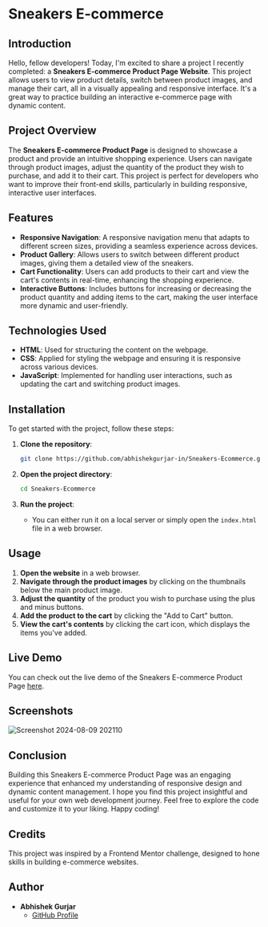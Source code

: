 # Sneakers E-commerce 


## Introduction

Hello, fellow developers! Today, I'm excited to share a project I recently completed: a **Sneakers E-commerce Product Page Website**. This project allows users to view product details, switch between product images, and manage their cart, all in a visually appealing and responsive interface. It's a great way to practice building an interactive e-commerce page with dynamic content.

## Project Overview

The **Sneakers E-commerce Product Page** is designed to showcase a product and provide an intuitive shopping experience. Users can navigate through product images, adjust the quantity of the product they wish to purchase, and add it to their cart. This project is perfect for developers who want to improve their front-end skills, particularly in building responsive, interactive user interfaces.

## Features

- **Responsive Navigation**: A responsive navigation menu that adapts to different screen sizes, providing a seamless experience across devices.
- **Product Gallery**: Allows users to switch between different product images, giving them a detailed view of the sneakers.
- **Cart Functionality**: Users can add products to their cart and view the cart's contents in real-time, enhancing the shopping experience.
- **Interactive Buttons**: Includes buttons for increasing or decreasing the product quantity and adding items to the cart, making the user interface more dynamic and user-friendly.

## Technologies Used

- **HTML**: Used for structuring the content on the webpage.
- **CSS**: Applied for styling the webpage and ensuring it is responsive across various devices.
- **JavaScript**: Implemented for handling user interactions, such as updating the cart and switching product images.


## Installation

To get started with the project, follow these steps:

1. **Clone the repository**:
    ```bash
    git clone https://github.com/abhishekgurjar-in/Sneakers-Ecommerce.git
    ```

2. **Open the project directory**:
    ```bash
    cd Sneakers-Ecommerce
    ```

3. **Run the project**:
    - You can either run it on a local server or simply open the `index.html` file in a web browser.

## Usage

1. **Open the website** in a web browser.
2. **Navigate through the product images** by clicking on the thumbnails below the main product image.
3. **Adjust the quantity** of the product you wish to purchase using the plus and minus buttons.
4. **Add the product to the cart** by clicking the "Add to Cart" button.
5. **View the cart's contents** by clicking the cart icon, which displays the items you've added.

## Live Demo

You can check out the live demo of the Sneakers E-commerce Product Page [here](https://abhishekgurjar-in.github.io/Sneakers-Ecommerce/).


## Screenshots
![Screenshot 2024-08-09 202110](https://github.com/user-attachments/assets/a0271b53-751d-4589-bba4-de4cc2db3a49)


## Conclusion

Building this Sneakers E-commerce Product Page was an engaging experience that enhanced my understanding of responsive design and dynamic content management. I hope you find this project insightful and useful for your own web development journey. Feel free to explore the code and customize it to your liking. Happy coding!

## Credits

This project was inspired by a Frontend Mentor challenge, designed to hone skills in building e-commerce websites.

## Author

- **Abhishek Gurjar**
  - [GitHub Profile](https://github.com/abhishekgurjar-in)


